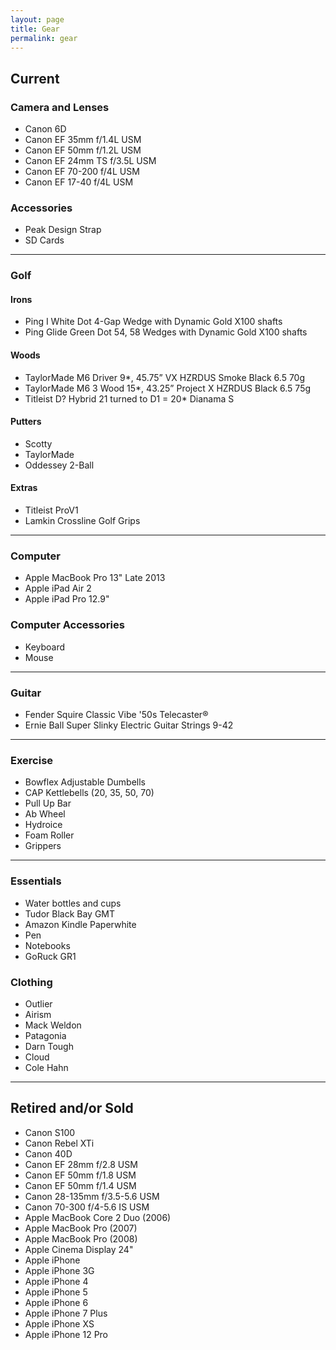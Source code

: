 ```yaml
---
layout: page
title: Gear
permalink: gear
---
```


## Current

### Camera and Lenses

- Canon 6D
- Canon EF 35mm f/1.4L USM
- Canon EF 50mm f/1.2L USM
- Canon EF 24mm TS f/3.5L USM
- Canon EF 70-200 f/4L USM
- Canon EF 17-40 f/4L USM

### Accessories

- Peak Design Strap
- SD Cards

***

### Golf

#### Irons

- Ping I White Dot 4-Gap Wedge with Dynamic Gold X100 shafts
- Ping Glide Green Dot 54, 58 Wedges with Dynamic Gold X100 shafts

#### Woods

- TaylorMade M6 Driver 9*, 45.75” VX HZRDUS Smoke Black 6.5 70g
- TaylorMade M6 3 Wood 15*, 43.25” Project X HZRDUS Black 6.5 75g
- Titleist D? Hybrid 21 turned to D1 = 20* Dianama S

#### Putters

- Scotty
- TaylorMade
- Oddessey 2-Ball

#### Extras

- Titleist ProV1
- Lamkin Crossline Golf Grips

***

### Computer

- Apple MacBook Pro 13" Late 2013
- Apple iPad Air 2
- Apple iPad Pro 12.9"

### Computer Accessories

- Keyboard
- Mouse

***

### Guitar

- Fender Squire Classic Vibe '50s Telecaster®
- Ernie Ball Super Slinky Electric Guitar Strings 9-42 

***

### Exercise

- Bowflex Adjustable Dumbells
- CAP Kettlebells (20, 35, 50, 70)
- Pull Up Bar
- Ab Wheel
- Hydroice
- Foam Roller
- Grippers

***

### Essentials

- Water bottles and cups
- Tudor Black Bay GMT
- Amazon Kindle Paperwhite
- Pen
- Notebooks
- GoRuck GR1

### Clothing

- Outlier
- Airism
- Mack Weldon
- Patagonia
- Darn Tough
- Cloud
- Cole Hahn

***

## Retired and/or Sold

- Canon S100
- Canon Rebel XTi
- Canon 40D
- Canon EF 28mm f/2.8 USM
- Canon EF 50mm f/1.8 USM
- Canon EF 50mm f/1.4 USM
- Canon 28-135mm f/3.5-5.6 USM
- Canon 70-300 f/4-5.6 IS USM
- Apple MacBook Core 2 Duo (2006)
- Apple MacBook Pro (2007)
- Apple MacBook Pro (2008)
- Apple Cinema Display 24"
- Apple iPhone
- Apple iPhone 3G
- Apple iPhone 4
- Apple iPhone 5
- Apple iPhone 6
- Apple iPhone 7 Plus
- Apple iPhone XS
- Apple iPhone 12 Pro

